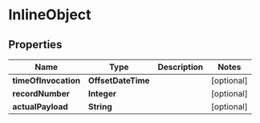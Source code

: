 

# InlineObject


## Properties

Name | Type | Description | Notes
------------ | ------------- | ------------- | -------------
**timeOfInvocation** | **OffsetDateTime** |  |  [optional]
**recordNumber** | **Integer** |  |  [optional]
**actualPayload** | **String** |  |  [optional]



